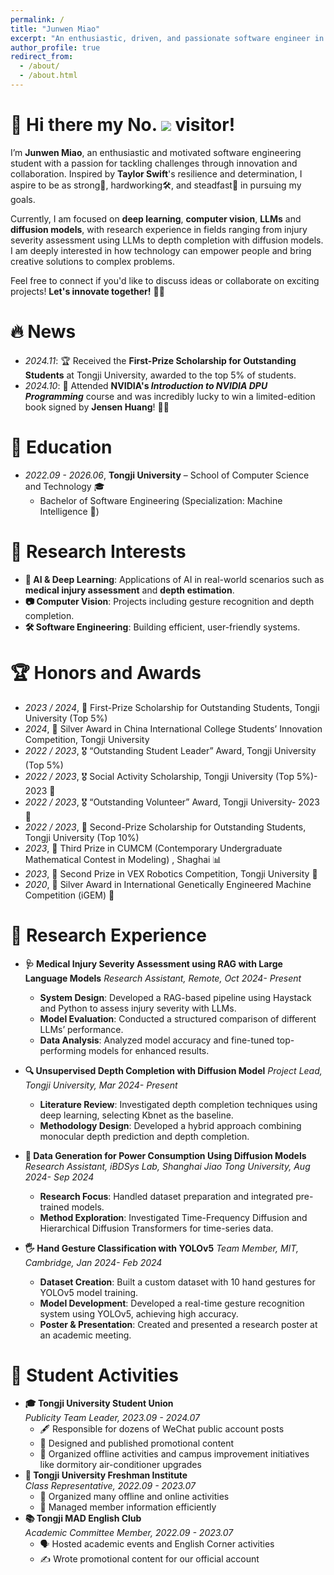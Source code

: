 ```yaml
---
permalink: /
title: "Junwen Miao"
excerpt: "An enthusiastic, driven, and passionate software engineer in training."
author_profile: true
redirect_from: 
  - /about/
  - /about.html
---
```


<span class='anchor' id='about-me'></span>

<h1>
  🥰 Hi there my No.
  <img src="https://profile-counter.glitch.me/MEKSAAA/count.svg"/>
  visitor!
</h1>

I’m **Junwen Miao**, an enthusiastic and motivated software engineering student with a passion for tackling challenges through innovation and collaboration. Inspired by **Taylor Swift**'s resilience and determination, I aspire to be as strong💪, hardworking🛠️, and steadfast🚀 in pursuing my goals.

Currently, I am focused on **deep learning**, **computer vision**, **LLMs** and **diffusion models**, with research experience in fields ranging from injury severity assessment using LLMs to depth completion with diffusion models. I am deeply interested in how technology can empower people and bring creative solutions to complex problems.

Feel free to connect if you'd like to discuss ideas or collaborate on exciting projects! **Let's innovate together!** 🌈💡


# 🔥 News
- *2024.11*: 🏆 Received the **First-Prize Scholarship for Outstanding Students** at Tongji University, awarded to the top 5% of students.
- *2024.10*: 🎉 Attended **NVIDIA's *Introduction to NVIDIA DPU Programming*** course and was incredibly lucky to win a limited-edition book signed by **Jensen Huang**! 📖✨



# 📖 Education
- *2022.09 - 2026.06*, **Tongji University** – School of Computer Science and Technology 🎓
  - Bachelor of Software Engineering (Specialization: Machine Intelligence 🤖)


# 🔬 Research Interests
- **🧠 AI & Deep Learning**: Applications of AI in real-world scenarios such as **medical injury assessment** and **depth estimation**.
- **📷 Computer Vision**: Projects including gesture recognition and depth completion.
- **🛠️ Software Engineering**: Building efficient, user-friendly systems.


# 🏆 Honors and Awards
- *2023 / 2024*, 🥇 First-Prize Scholarship for Outstanding Students, Tongji University (Top 5%)
- *2024*, 🥈 Silver Award in China International College Students’ Innovation Competition, Tongji University
- *2022 / 2023*, 🎖️ “Outstanding Student Leader” Award, Tongji University (Top 5%)
- *2022 / 2023*, 🎖️ Social Activity Scholarship, Tongji University (Top 5%)- 2023 🌟
- *2022 / 2023*, 🎖️ “Outstanding Volunteer” Award, Tongji University- 2023 💌
- *2022 / 2023*, 🥈 Second-Prize Scholarship for Outstanding Students, Tongji University (Top 10%)
- *2023*, 🥉 Third Prize in CUMCM (Contemporary Undergraduate Mathematical Contest in Modeling) , Shaghai 📊
- *2023*, 🥈 Second Prize in VEX Robotics Competition, Tongji University 🤖
- *2020*, 🥈 Silver Award in International Genetically Engineered Machine Competition (iGEM) 🧬


# 📝 Research Experience
- **🩺 Medical Injury Severity Assessment using RAG with Large Language Models**
  *Research Assistant, Remote, Oct 2024- Present*
  - **System Design**: Developed a RAG-based pipeline using Haystack and Python to assess injury severity with LLMs.
  - **Model Evaluation**: Conducted a structured comparison of different LLMs’ performance.
  - **Data Analysis**: Analyzed model accuracy and fine-tuned top-performing models for enhanced results.
  
- **🔍 Unsupervised Depth Completion with Diffusion Model**
  *Project Lead, Tongji University, Mar 2024- Present*
  - **Literature Review**: Investigated depth completion techniques using deep learning, selecting Kbnet as the baseline.
  - **Methodology Design**: Developed a hybrid approach combining monocular depth prediction and depth completion.

- **🔋 Data Generation for Power Consumption Using Diffusion Models**
  *Research Assistant, iBDSys Lab, Shanghai Jiao Tong University, Aug 2024- Sep 2024*
  - **Research Focus**: Handled dataset preparation and integrated pre-trained models.
  - **Method Exploration**: Investigated Time-Frequency Diffusion and Hierarchical Diffusion Transformers for time-series data.

- **🖐️ Hand Gesture Classification with YOLOv5**
  *Team Member, MIT, Cambridge, Jan 2024- Feb 2024*
  - **Dataset Creation**: Built a custom dataset with 10 hand gestures for YOLOv5 model training.
  - **Model Development**: Developed a real-time gesture recognition system using YOLOv5, achieving high accuracy.
  - **Poster & Presentation**: Created and presented a research poster at an academic meeting.

# 🏫 Student Activities  
- **🎓 Tongji University Student Union**  
  *Publicity Team Leader, 2023.09 - 2024.07*
  - 🖋️ Responsible for dozens of WeChat public account posts 
  - 🎨 Designed and published promotional content 
  - 📢 Organized offline activities and campus improvement initiatives like dormitory air-conditioner upgrades
- **🏫 Tongji University Freshman Institute**  
  *Class Representative, 2022.09 - 2023.07*
  - 🤝 Organized many offline and online activities
  - 📑 Managed member information efficiently
- **📚 Tongji MAD English Club**  
  *Academic Committee Member, 2022.09 - 2023.07*
  - 🗣️ Hosted academic events and English Corner activities
  - ✍️ Wrote promotional content for our official account

